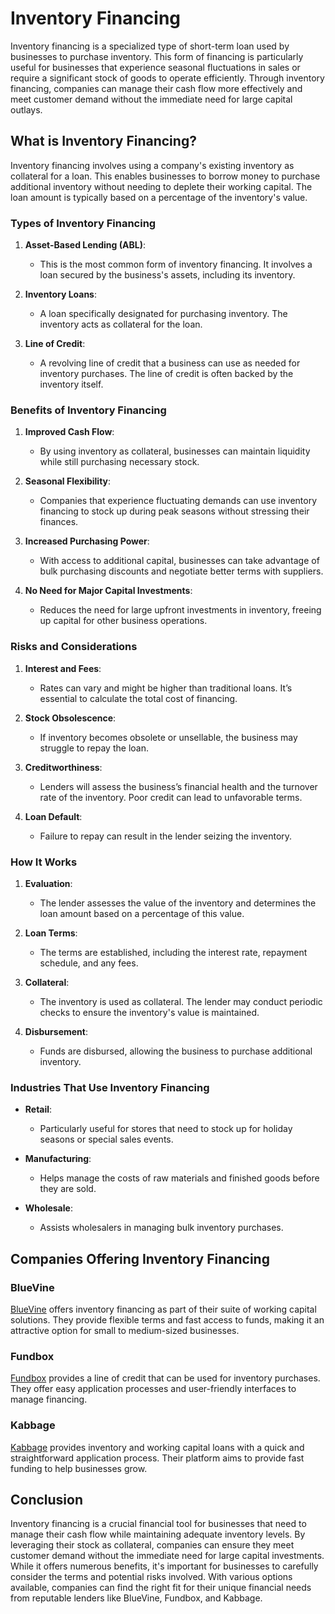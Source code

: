 # Inventory Financing

Inventory financing is a specialized type of short-term loan used by businesses to purchase inventory. This form of financing is particularly useful for businesses that experience seasonal fluctuations in sales or require a significant stock of goods to operate efficiently. Through inventory financing, companies can manage their cash flow more effectively and meet customer demand without the immediate need for large capital outlays.

## What is Inventory Financing?

Inventory financing involves using a company's existing inventory as collateral for a loan. This enables businesses to borrow money to purchase additional inventory without needing to deplete their working capital. The loan amount is typically based on a percentage of the inventory's value.

### Types of Inventory Financing

1. **Asset-Based Lending (ABL)**:
   - This is the most common form of inventory financing. It involves a loan secured by the business's assets, including its inventory.
   
2. **Inventory Loans**:
   - A loan specifically designated for purchasing inventory. The inventory acts as collateral for the loan.
   
3. **Line of Credit**:
   - A revolving line of credit that a business can use as needed for inventory purchases. The line of credit is often backed by the inventory itself.

### Benefits of Inventory Financing

1. **Improved Cash Flow**:
   - By using inventory as collateral, businesses can maintain liquidity while still purchasing necessary stock.
   
2. **Seasonal Flexibility**:
   - Companies that experience fluctuating demands can use inventory financing to stock up during peak seasons without stressing their finances.
   
3. **Increased Purchasing Power**:
   - With access to additional capital, businesses can take advantage of bulk purchasing discounts and negotiate better terms with suppliers.
   
4. **No Need for Major Capital Investments**:
   - Reduces the need for large upfront investments in inventory, freeing up capital for other business operations.

### Risks and Considerations

1. **Interest and Fees**:
   - Rates can vary and might be higher than traditional loans. It’s essential to calculate the total cost of financing.
   
2. **Stock Obsolescence**:
   - If inventory becomes obsolete or unsellable, the business may struggle to repay the loan.
   
3. **Creditworthiness**:
   - Lenders will assess the business’s financial health and the turnover rate of the inventory. Poor credit can lead to unfavorable terms.
   
4. **Loan Default**:
   - Failure to repay can result in the lender seizing the inventory.

### How It Works

1. **Evaluation**:
   - The lender assesses the value of the inventory and determines the loan amount based on a percentage of this value.
   
2. **Loan Terms**:
   - The terms are established, including the interest rate, repayment schedule, and any fees.
   
3. **Collateral**:
   - The inventory is used as collateral. The lender may conduct periodic checks to ensure the inventory's value is maintained.
   
4. **Disbursement**:
   - Funds are disbursed, allowing the business to purchase additional inventory.

### Industries That Use Inventory Financing

- **Retail**:
  - Particularly useful for stores that need to stock up for holiday seasons or special sales events.
  
- **Manufacturing**:
  - Helps manage the costs of raw materials and finished goods before they are sold.
  
- **Wholesale**:
  - Assists wholesalers in managing bulk inventory purchases.

## Companies Offering Inventory Financing

### BlueVine

[BlueVine](https://www.bluevine.com) offers inventory financing as part of their suite of working capital solutions. They provide flexible terms and fast access to funds, making it an attractive option for small to medium-sized businesses.

### Fundbox

[Fundbox](https://www.fundbox.com) provides a line of credit that can be used for inventory purchases. They offer easy application processes and user-friendly interfaces to manage financing.

### Kabbage

[Kabbage](https://www.kabbage.com) provides inventory and working capital loans with a quick and straightforward application process. Their platform aims to provide fast funding to help businesses grow.

## Conclusion

Inventory financing is a crucial financial tool for businesses that need to manage their cash flow while maintaining adequate inventory levels. By leveraging their stock as collateral, companies can ensure they meet customer demand without the immediate need for large capital investments. While it offers numerous benefits, it's important for businesses to carefully consider the terms and potential risks involved. With various options available, companies can find the right fit for their unique financial needs from reputable lenders like BlueVine, Fundbox, and Kabbage.